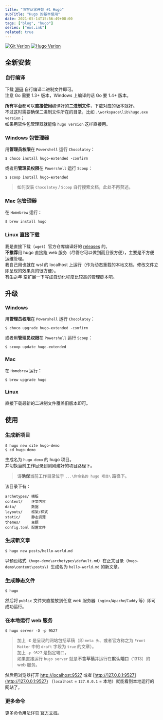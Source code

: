 ```yaml
---
title: "博客从零开始 #1 Hugo"
subTitle: "Hugo 的基本使用"
date: 2021-05-14T15:56:49+08:00
tags: ["blog", "hugo"]
series: ["ews.ink"]
related: true
---
```


<a href="https://git-scm.com/downloads"><img src="https://img.shields.io/badge/git_version-v2.31.1-blue.svg?logo=git&logoColor=fff" alt="Git Verion" data-sticker /></a> <a href="https://github.com/gohugoio/hugo/releases"><img src="https://img.shields.io/badge/hugo_version-v0.83.1%2fextended-blue.svg?logo=hugo&logoColor=fff" alt="Hugo Verion" data-sticker /></a>

## 全新安装
### 自行编译
下载 [源码](https://github.com/gohugoio/hugo) 自行编译二进制文件即可。  
注意 Go 需要 1.3+ 版本，Windows 上编译的话 Go 要 1.4+ 版本。  

**所有平台**都可以**直接使用**编译好的**二进制文件**，下载对应的版本就好。  
不过这时需要确保二进制文件所在的目录，比如 `.\workspace\lib\hugo.exe version`；  
如果用软件包管理器就能像 `hugo version` 这样直接用。

### Windows 包管理器
用**管理员权限**在 `Powershell` 运行 `Chocolatey`：  
```shell
$ choco install hugo-extended -confirm
```

或者用**管理员权限**在 `Powershell` 运行 `Scoop`：  
```shell
$ scoop install hugo-extended
```

> 如何安装 `Chocolatey` / `Scoop` 自行搜索文档，此处不再赘述。  

### Mac 包管理器
在 `Homebrew` 运行：  
```shell
$ brew install hugo
```

### Linux 直接下载
我是直接下载（`wget`）官方仓库编译好的 [releases](https://github.com/gohugoio/hugo/releases) 的。  
**不推荐**用 hugo 直接跑 web 服务（尽管它可以做到而且很方便），主要是不方便运维管理。  
我自己用也就在 wsl 的 localhost 上运行（作为动态重载的本地文档，修改文件立即呈现的效果真的很方便）。  
有~~生之年~~ 空扩展一下写成自动化程度比较高的管理脚本吧。  

## 升级
### Windows
用**管理员权限**在 `Powershell` 运行 `Chocolatey`：  
```shell
$ choco upgrade hugo-extended -confirm
```

或者用**管理员权限**在 `Powershell` 运行 `Scoop`：  
```shell
$ scoop update hugo-extended
```

### Mac
在 `Homebrew` 运行：  
```shell
$ brew upgrade hugo
```

### Linux
直接下载最新的二进制文件覆盖旧版本即可。  

## 使用
### 生成新项目
```shell
$ hugo new site hugo-demo
$ cd hugo-demo
```
生成名为 `hugo-demo` 的 hugo 项目。  
并切换当前工作目录到刚刚建好的项目路径下。  

> 请**确保**当前工作目录位于 `...\你命名的 hugo 项目\` 路径下。  

该目录下有：  
```
archetypes/ 模版
content/    正文内容
data/       数据
layouts/    框架/样式
static/     静态资源
themes/     主题
config.toml 配置文件
```

### 生成新文章
```shell
$ hugo new posts/hello-world.md
```
以预设格式（`hugo-demo\archetypes\default.md`）在正文目录（`hugo-demo\content\posts\`）生成名为 `hello-world.md` 的新文章。  

### 生成静态文件
```shell
$ hugo
```
然后将 `public` 文件夹直接放到任意 web 服务器（`nginx`/`Apache`/`Caddy` 等）即可成功运行。  

### 在本地运行 web 服务
```shell
$ hugo server -D -p 9527
```

> 加上 `-D` 是呈现的网站包括草稿（即 `meta 头`、或者官方称之为 `Front Matter` 中的 `draft` 字段为 `true` 的文章）。  
> 加上 `-p 9527` 是指定端口。  
> 如果直接运行 `hugo server` 就是**不含草稿**并运行在**默认端口**（1313）的 web 服务。  

然后用浏览器打开 [http://localhost:9527](http://localhost:9527) 或者 [http://127.0.0.1:9527](http://127.0.0.1:9527) （`localhost` = `127.0.0.1` = 本地）就能看到本地运行的网站了。  

### 更多命令
更多命令用法详见 [官方文档](https://www.gohugo.org/doc/overview/usage/)。  